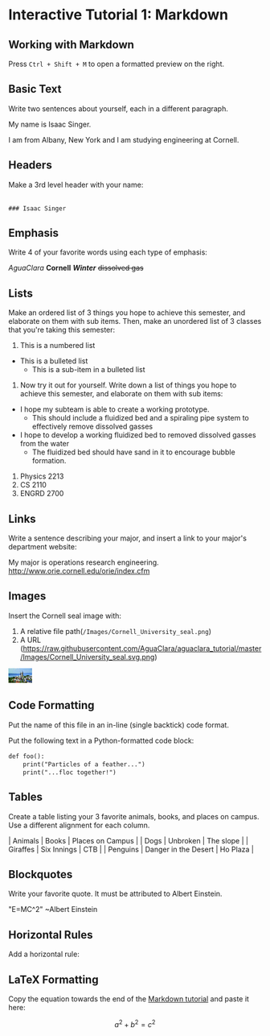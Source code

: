 # Interactive Tutorial 1: Markdown

## Working with Markdown

Press `Ctrl + Shift + M` to open a formatted preview on the right.

## Basic Text

Write two sentences about yourself, each in a different paragraph.

My name is Isaac Singer.

I am from Albany, New York and I am studying engineering at Cornell.

## Headers

Make a 3rd level header with your name:

```

### Isaac Singer
```
## Emphasis

Write 4 of your favorite words using each type of emphasis:

*AguaClara* **Cornell** ***Winter*** ~~dissolved gas~~

## Lists

Make an ordered list of 3 things you hope to achieve this semester, and elaborate on them with sub items. Then, make an unordered list of 3 classes that you're taking this semester:



1. This is a numbered list
* This is a bulleted list
  - This is a sub-item in a bulleted list

1. Now try it out for yourself. Write down a list of things you hope to achieve this semester, and elaborate on them with sub items:

* I hope my subteam is able to create a working prototype.
  - This should include a fluidized bed and a spiraling pipe system to effectively remove dissolved gasses
* I hope to develop a working fluidized bed to removed dissolved gasses from the water
  - The fluidized bed should have sand in it to encourage bubble formation.

1. Physics 2213
2. CS 2110
3. ENGRD 2700

## Links

Write a sentence describing your major, and insert a link to your major's department website:

My major is operations research engineering. http://www.orie.cornell.edu/orie/index.cfm
## Images

Insert the Cornell seal image with:
  1. A relative file path(`/Images/Cornell_University_seal.png`)
  2. A URL (https://raw.githubusercontent.com/AguaClara/aguaclara_tutorial/master/Images/Cornell_University_seal.svg.png)



  ![cornell_summertime_pic](https://github.com/isaacsinger8/PersonalRepository/blob/master/images/Testimage.jpg?raw=true)

## Code Formatting

Put the name of this file in an in-line (single backtick) code format.

<!-- Write your answer here. -->

Put the following text in a Python-formatted code block:

```
def foo():
    print("Particles of a feather...")
    print("...floc together!")
```

<!-- Write your answer here. -->

## Tables

Create a table listing your 3 favorite animals, books, and places on campus. Use a different alignment for each column.

| Animals   | Books                 | Places on Campus |
| Dogs      | Unbroken              | The slope        |
| Giraffes  | Six Innings           | CTB              |
| Penguins  | Danger in the Desert  | Ho Plaza         |

## Blockquotes

Write your favorite quote. It must be attributed to Albert Einstein.

"E=MC^2" ~Albert Einstein

## Horizontal Rules

Add a horizontal rule:

<!-- Write your answer here. -->

## LaTeX Formatting

Copy the equation towards the end of the [Markdown tutorial](https://github.com/AguaClara/aguaclara_tutorial/wiki/Markdown#latex-formatting) and paste it here:

$$ a^2 + b^2 = c^2 $$

